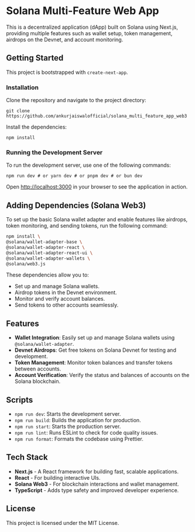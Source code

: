 Solana Multi-Feature Web App
============================

This is a decentralized application (dApp) built on Solana using Next.js, providing multiple features such as wallet setup, token management, airdrops on the Devnet, and account monitoring.

Getting Started
---------------

This project is bootstrapped with `create-next-app`.

### Installation

Clone the repository and navigate to the project directory:

`git clone https://github.com/ankurjaiswalofficial/solana_multi_feature_app_web3`

Install the dependencies:

`npm install`

### Running the Development Server

To run the development server, use one of the following commands:

`npm run dev # or yarn dev # or pnpm dev # or bun dev`

Open [http://localhost:3000](http://localhost:3000) in your browser to see the application in action.

Adding Dependencies (Solana Web3)
---------------------------------

To set up the basic Solana wallet adapter and enable features like airdrops, token monitoring, and sending tokens, run the following command:

```bash
npm install \
@solana/wallet-adapter-base \
@solana/wallet-adapter-react \
@solana/wallet-adapter-react-ui \
@solana/wallet-adapter-wallets \
@solana/web3.js
```

These dependencies allow you to:

*   Set up and manage Solana wallets.
*   Airdrop tokens in the Devnet environment.
*   Monitor and verify account balances.
*   Send tokens to other accounts seamlessly.

Features
--------

*   **Wallet Integration**: Easily set up and manage Solana wallets using `@solana/wallet-adapter`.
*   **Devnet Airdrops**: Get free tokens on Solana Devnet for testing and development.
*   **Token Management**: Monitor token balances and transfer tokens between accounts.
*   **Account Verification**: Verify the status and balances of accounts on the Solana blockchain.

Scripts
-------

*   `npm run dev`: Starts the development server.
*   `npm run build`: Builds the application for production.
*   `npm run start`: Starts the production server.
*   `npm run lint`: Runs ESLint to check for code quality issues.
*   `npm run format`: Formats the codebase using Prettier.

Tech Stack
----------

*   **Next.js** - A React framework for building fast, scalable applications.
*   **React** - For building interactive UIs.
*   **Solana Web3** - For blockchain interactions and wallet management.
*   **TypeScript** - Adds type safety and improved developer experience.

License
-------

This project is licensed under the MIT License.
